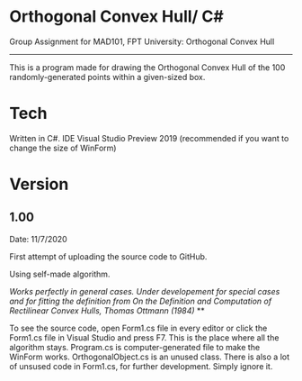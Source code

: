 # Orthogonal Convex Hull/ C# #
Group Assignment for MAD101, FPT University: Orthogonal Convex Hull

------------

This is a program made for drawing the Orthogonal Convex Hull of the 100 randomly-generated points within a given-sized box.

# Tech

Written in C#.
IDE Visual Studio Preview 2019 (recommended if you want to change the size of WinForm)

# Version
## 1.00 

Date: 11/7/2020

First attempt of uploading the source code to GitHub.

Using self-made algorithm.

**Works perfectly in general cases. Under developement for special cases and for fitting the definition from* On the Definition and Computation of Rectilinear Convex Hulls, Thomas Ottmann (1984)* **

To see the source code, open Form1.cs file in every editor or click the Form1.cs file in Visual Studio and press F7. This is the place where all the algorithm stays. Program.cs is computer-generated file to make the WinForm works. OrthogonalObject.cs is an unused class. There is also a lot of unsused code in Form1.cs, for further development. Simply ignore it.

